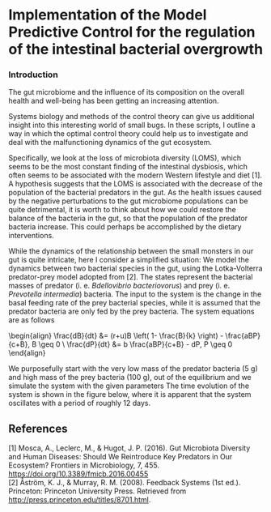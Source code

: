 # Implementation of the Model Predictive Control for the regulation of the intestinal bacterial overgrowth

### Introduction
The gut microbiome and the influence of its composition on the overall health and well-being has been getting an increasing attention.

Systems biology and methods of the control theory can give us additional insight into this interesting world of small bugs. 
In these scripts, I outline a way in which the optimal control theory could help us to investigate and deal with
the malfunctioning dynamics of the gut ecosystem. 

Specifically, we look at the loss of microbiota diversity (LOMS), which seems to be the most constant finding of the intestinal dysbiosis,
which often seems to be associated with the modern Western lifestyle and diet [1]. A hypothesis suggests that the LOMS is associated with
the decrease of the population of the bacterial predators in the gut. As the health issues caused by the negative perturbations to the
gut microbiome populations can be quite detrimental, it is worth to think about how we could restore the balance of the bacteria in the gut,
so that the population of the predator bacteria increase. This could perhaps be accomplished by the dietary interventions.

While the dynamics of the relationship between the small monsters in our gut is quite intricate, here I consider a simplified situation:
We model the dynamics between two bacterial species in the gut, using the Lotka-Volterra predator-prey model adopted from [2]. The states represent
the bacterial masses of predator (i. e. *Bdellovibrio bacteriovorus*) and prey (i. e. *Prevotella intermedia*) bacteria.
The input to the system is the change in the basal feeding rate of the prey bacterial species, 
while it is assumed that the predator bacteria are only fed by the prey bacteria. The system equations are as follows

\begin{align}
\frac{dB}{dt} &= (r+u)B \left( 1- \frac{B}{k} \right) - \frac{aBP}{c+B}, B \geq 0 \\ 
\frac{dP}{dt} &= b \frac{aBP}{c+B} - dP, P \geq 0
\end{align}

We purposefully start with the very low mass of the predator bacteria (5 g) and high mass of the prey bacteria (100 g), out of the equilibrium
and we simulate the system with the given parameters 
The time evolution of the system is shown in the figure below, where it is apparent that the system oscillates with a period of roughly 12 days.

## References
[1] Mosca, A., Leclerc, M., & Hugot, J. P. (2016). Gut Microbiota Diversity and Human Diseases: Should We Reintroduce Key Predators in Our Ecosystem? Frontiers in Microbiology, 7, 455. https://doi.org/10.3389/fmicb.2016.00455 <br>
[2] Åström, K. J., & Murray, R. M. (2008). Feedback Systems (1st ed.). Princeton: Princeton University Press. Retrieved from http://press.princeton.edu/titles/8701.html.
